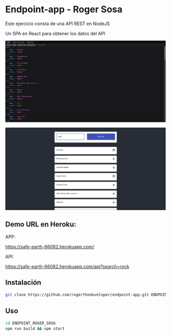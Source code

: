 # Endpoint-app - Roger Sosa

Este ejercicio consta de una API REST en NodeJS

Un SPA en React para obtener los datos del API

![](api.png)

![](app.png)

## Demo URL en Heroku:

APP:

https://safe-earth-66082.herokuapp.com/


API:

https://safe-earth-66082.herokuapp.com/api?search=rock


## Instalación

```bash
git clone https://github.com/rogerthedeveloper/endpoint-app.git ENDPOINT_ROGER_SOSA
```
## Uso

```bash
cd ENDPOINT_ROGER_SOSA
npm run build && npm start
```